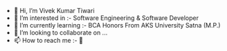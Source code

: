 - 👋 Hi, I’m Vivek Kumar Tiwari
- 👀 I’m interested in :- Software Engineering & Software Developer
- 🌱 I’m currently learning :- BCA Honors From AKS University Satna (M.P.)
- 💞️ I’m looking to collaborate on ...
- 📫 How to reach me :- 📱

<!---
vivekkumartiwari79/vivekkumartiwari79 is a ✨ special ✨ repository because its `README.md` (this file) appears on your GitHub profile.
You can click the Preview link to take a look at your changes.
--->
